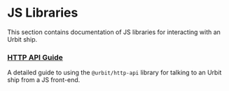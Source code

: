 # JS Libraries

This section contains documentation of JS libraries for interacting with an Urbit ship.

### [HTTP API Guide](http-api-guide)

A detailed guide to using the `@urbit/http-api` library for talking to an Urbit ship from a JS front-end.
